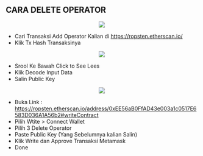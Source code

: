 ## CARA DELETE OPERATOR

<p align="center">
  <img height="auto" height="auto" src="https://user-images.githubusercontent.com/38981255/185351608-c9c4ca14-6d0a-4bb5-85ca-bf3cc2bb8654.PNG">
</p>

- Cari Transaksi Add Operator Kalian di https://ropsten.etherscan.io/
- Klik Tx Hash Transaksinya

<p align="center">
  <img height="auto" height="auto" src="https://user-images.githubusercontent.com/38981255/185351606-edd12571-42a1-41a2-8809-a9dc745ab1b2.PNG">
</p>

- Srool Ke Bawah Click to See Lees
- Klik Decode Input Data
- Salin Public Key

<p align="center">
  <img height="auto" height="auto" src="https://user-images.githubusercontent.com/38981255/185351598-9cd7346a-74b7-48c2-af47-40a67f5078fd.PNG">
</p>

- Buka Link : https://ropsten.etherscan.io/address/0xEE56aB0FfAD43e003a1c0517E6583D036A1A56b2#writeContract
- Pilih Wtite > Connect Wallet
- Pilih 3 Delete Operator
- Paste Public Key (Yang Sebelumnya kalian Salin)
- Klik Write dan Approve Transaksi Metamask
- Done
